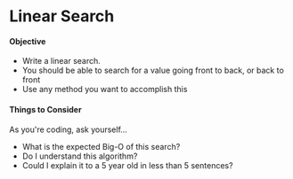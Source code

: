 # Linear Search

#### Objective

* Write a linear search. 
* You should be able to search for a value going front to back, or back to front
* Use any method you want to accomplish this


#### Things to Consider

As you're coding, ask yourself...

* What is the expected Big-O of this search?
* Do I understand this algorithm?
* Could I explain it to a 5 year old in less than 5 sentences?